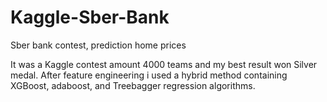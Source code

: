 # Kaggle-Sber-Bank
Sber bank contest, prediction home prices

It was a Kaggle contest amount 4000 teams and my best result won Silver medal. After feature engineering i used a hybrid method containing XGBoost, adaboost, and Treebagger regression algorithms.
